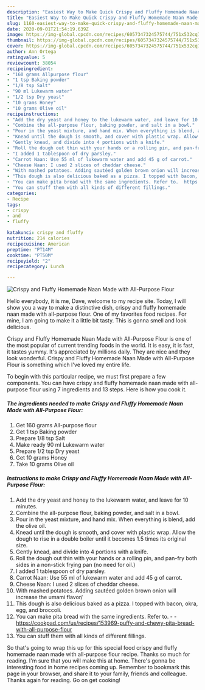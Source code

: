 ```yaml
---
description: "Easiest Way to Make Quick Crispy and Fluffy Homemade Naan Made with All-Purpose Flour"
title: "Easiest Way to Make Quick Crispy and Fluffy Homemade Naan Made with All-Purpose Flour"
slug: 1160-easiest-way-to-make-quick-crispy-and-fluffy-homemade-naan-made-with-all-purpose-flour
date: 2020-09-01T21:54:19.639Z
image: https://img-global.cpcdn.com/recipes/6057347324575744/751x532cq70/crispy-and-fluffy-homemade-naan-made-with-all-purpose-flour-recipe-main-photo.jpg
thumbnail: https://img-global.cpcdn.com/recipes/6057347324575744/751x532cq70/crispy-and-fluffy-homemade-naan-made-with-all-purpose-flour-recipe-main-photo.jpg
cover: https://img-global.cpcdn.com/recipes/6057347324575744/751x532cq70/crispy-and-fluffy-homemade-naan-made-with-all-purpose-flour-recipe-main-photo.jpg
author: Ann Ortega
ratingvalue: 5
reviewcount: 38054
recipeingredient:
- "160 grams Allpurpose flour"
- "1 tsp Baking powder"
- "1/8 tsp Salt"
- "90 ml Lukewarm water"
- "1/2 tsp Dry yeast"
- "10 grams Honey"
- "10 grams Olive oil"
recipeinstructions:
- "Add the dry yeast and honey to the lukewarm water, and leave for 10 minutes."
- "Combine the all-purpose flour, baking powder, and salt in a bowl."
- "Pour in the yeast mixture, and hand mix. When everything is blend, add the olive oil."
- "Knead until the dough is smooth, and cover with plastic wrap. Allow the dough to rise in a double boiler until it becomes 1.5 times its original size."
- "Gently knead, and divide into 4 portions with a knife."
- "Roll the dough out thin with your hands or a rolling pin, and pan-fry both sides in a non-stick frying pan (no need for oil.)"
- "I added 1 tablespoon of dry parsley."
- "Carrot Naan: Use 55 ml of lukewarm water and add 45 g of carrot."
- "Cheese Naan: I used 2 slices of cheddar cheese."
- "With mashed potatoes. Adding sautéed golden brown onion will increase the umami flavor/"
- "This dough is also delicious baked as a pizza. I topped with bacon, okra, egg, and broccoli."
- "You can make pita bread with the same ingredients. Refer to.  https://cookpad.com/us/recipes/153969-puffy-and-chewy-pita-bread-with-all-purpose-flour"
- "You can stuff them with all kinds of different fillings."
categories:
- Recipe
tags:
- crispy
- and
- fluffy

katakunci: crispy and fluffy 
nutrition: 214 calories
recipecuisine: American
preptime: "PT14M"
cooktime: "PT50M"
recipeyield: "2"
recipecategory: Lunch

---
```



![Crispy and Fluffy Homemade Naan Made with All-Purpose Flour](https://img-global.cpcdn.com/recipes/6057347324575744/751x532cq70/crispy-and-fluffy-homemade-naan-made-with-all-purpose-flour-recipe-main-photo.jpg)

Hello everybody, it is me, Dave, welcome to my recipe site. Today, I will show you a way to make a distinctive dish, crispy and fluffy homemade naan made with all-purpose flour. One of my favorites food recipes. For mine, I am going to make it a little bit tasty. This is gonna smell and look delicious.



Crispy and Fluffy Homemade Naan Made with All-Purpose Flour is one of the most popular of current trending foods in the world. It is easy, it is fast, it tastes yummy. It's appreciated by millions daily. They are nice and they look wonderful. Crispy and Fluffy Homemade Naan Made with All-Purpose Flour is something which I've loved my entire life.


To begin with this particular recipe, we must first prepare a few components. You can have crispy and fluffy homemade naan made with all-purpose flour using 7 ingredients and 13 steps. Here is how you cook it.

<!--inarticleads1-->

##### The ingredients needed to make Crispy and Fluffy Homemade Naan Made with All-Purpose Flour:

1. Get 160 grams All-purpose flour
1. Get 1 tsp Baking powder
1. Prepare 1/8 tsp Salt
1. Make ready 90 ml Lukewarm water
1. Prepare 1/2 tsp Dry yeast
1. Get 10 grams Honey
1. Take 10 grams Olive oil




<!--inarticleads2-->

##### Instructions to make Crispy and Fluffy Homemade Naan Made with All-Purpose Flour:

1. Add the dry yeast and honey to the lukewarm water, and leave for 10 minutes.
1. Combine the all-purpose flour, baking powder, and salt in a bowl.
1. Pour in the yeast mixture, and hand mix. When everything is blend, add the olive oil.
1. Knead until the dough is smooth, and cover with plastic wrap. Allow the dough to rise in a double boiler until it becomes 1.5 times its original size.
1. Gently knead, and divide into 4 portions with a knife.
1. Roll the dough out thin with your hands or a rolling pin, and pan-fry both sides in a non-stick frying pan (no need for oil.)
1. I added 1 tablespoon of dry parsley.
1. Carrot Naan: Use 55 ml of lukewarm water and add 45 g of carrot.
1. Cheese Naan: I used 2 slices of cheddar cheese.
1. With mashed potatoes. Adding sautéed golden brown onion will increase the umami flavor/
1. This dough is also delicious baked as a pizza. I topped with bacon, okra, egg, and broccoli.
1. You can make pita bread with the same ingredients. Refer to. -  - https://cookpad.com/us/recipes/153969-puffy-and-chewy-pita-bread-with-all-purpose-flour
1. You can stuff them with all kinds of different fillings.




So that's going to wrap this up for this special food crispy and fluffy homemade naan made with all-purpose flour recipe. Thanks so much for reading. I'm sure that you will make this at home. There's gonna be interesting food in home recipes coming up. Remember to bookmark this page in your browser, and share it to your family, friends and colleague. Thanks again for reading. Go on get cooking!
